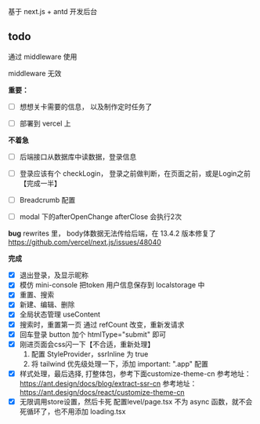 基于 next.js + antd 开发后台


## todo


通过 middleware 使用 


middleware 无效

**重要：**

- [ ] 想想关卡需要的信息， 以及制作定时任务了
- [ ] 部署到 vercel 上




**不着急**

- [ ] 后端接口从数据库中读数据，登录信息
- [ ] 登录应该有个 checkLogin，  登录之前做判断，在页面之前，或是Login之前【完成一半】
- [ ] Breadcrumb 配置
- [ ] modal 下的afterOpenChange  afterClose 会执行2次


**bug**
rewrites 里， body体数据无法传给后端，在 13.4.2 版本修复了
https://github.com/vercel/next.js/issues/48040



**完成**

- [x] 退出登录，及显示昵称
- [x] 模仿 mini-console 把token 用户信息保存到 localstorage 中
- [x] 重置、搜索
- [x] 新建、编辑、删除
- [x] 全局状态管理 useContent
- [x] 搜索时，重置第一页
  通过 refCount 改变，重新发请求
- [x] 回车登录
  button 加个  htmlType="submit" 即可
- [x] 刚进页面会css闪一下【不合适，重新处理】
  1. 配置 StyleProvider，ssrInline 为 true
  1. 将 tailwind 优先级处理一下，添加  important: ".app" 配置
- [x] 样式处理，最后选择, 打整体包，参考下面customize-theme-cn
  参考地址：https://ant.design/docs/blog/extract-ssr-cn
  参考地址：https://ant.design/docs/react/customize-theme-cn
- [x] 无限调用store设置，然后卡死
  配置level/page.tsx 不为 async 函数，就不会死循环了，也不用添加 loading.tsx